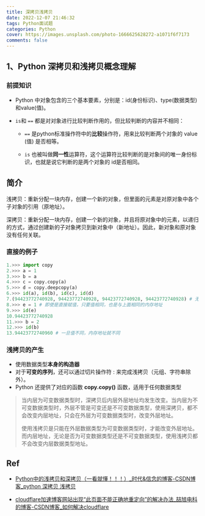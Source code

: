 ```yaml
---
title: 深拷贝浅拷贝
date: 2022-12-07 21:46:32
tags: Python面试题
categories: Python
cover: https://images.unsplash.com/photo-1666625628272-a1071f6f7173
comments: false
---
```


## 1、Python 深拷贝和浅拷贝概念理解

### 前提知识

- Python 中对象包含的三个基本要素，分别是：id(身份标识)、type(数据类型)和value(值)。

- `is`和 `==` 都是对对象进行比较判断作用的，但比较判断的内容并不相同：
  
  - `==` 是python标准操作符中的**比较**操作符，用来比较判断两个对象的 value (值) 是否相等。
  
  - `is` 也被叫做**同一性**运算符，这个运算符比较判断的是对象间的唯一身份标识，也就是说它判断的是两个对象的 id是否相同。

## 简介

浅拷贝：重新分配一块内存，创建一个新的对象，但里面的元素是对原对象中各个子对象的引用（原地址）。

深拷贝：重新分配一块内存，创建一个新的对象，并且将原对象中的元素，以递归的方式，通过创建新的子对象拷贝到新对象中（新地址）。因此，新对象和原对象没有任何关联。

### 直接的例子

```python
1.>>> import copy
2.>>> a = 1
3.>>> b = a
4.>>> c = copy.copy(a)
5.>>> d = copy.deepcopy(a)
6.>>> id(a), id(b), id(c), id(d)
7.(94423772740928, 94423772740928, 94423772740928, 94423772740928) # 无论采用哪种拷贝方式，都是完全相同的内存地址，因为只是增加了一个引用计数
8.>>> e = 1 # 即使是直接赋值，只要值相同，也是与上面相同的内存地址
9.>>> id(e)
10.94423772740928
11.>>> b = 2
12.>>> id(b)
13.94423772740960 # 一旦值不同，内存地址就不同
```

### 浅拷贝的产生

- 使用数据类型**本身的构造器**
- 对于**可变的序列**，还可以通过切片操作符 : 来完成浅拷贝（元组、字符串除外）。
- Python 还提供了对应的函数 **copy.copy()** 函数，适用于任何数据类型

> 当内层为可变数据类型时，深拷贝后内层外层地址均发生改变。当内层为不可变数据类型时，外层不管是可变还是不可变数据类型，使用深拷贝，都不会改变内层地址，只会在外层为可变数据类型时，改变外层地址。
> 
> 使用浅拷贝是只能在外层数据类型为可变数据类型时，才能改变外层地址。而内层地址，无论是否为可变数据类型还是不可变数据类型，使用浅拷贝都不会改变内层数据类型地址。

## Ref

- [Python中的浅拷贝和深拷贝（一看就懂！！！）_时代&信念的博客-CSDN博客_python 深拷贝 浅拷贝](https://blog.csdn.net/Elon15/article/details/125256787)

- [cloudflare加速博客网站出现“此页面不能正确地重定向”的解决办法_喆旭电科的博客-CSDN博客_如何解决cloudflare](https://blog.csdn.net/bcnchina/article/details/106032854)
